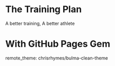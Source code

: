 # The Training Plan
A better training, A better athlete
# With GitHub Pages Gem
remote_theme: chrisrhymes/bulma-clean-theme
